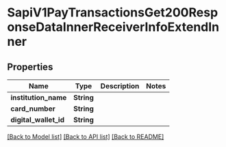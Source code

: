 # SapiV1PayTransactionsGet200ResponseDataInnerReceiverInfoExtendInner

## Properties

Name | Type | Description | Notes
------------ | ------------- | ------------- | -------------
**institution_name** | **String** |  | 
**card_number** | **String** |  | 
**digital_wallet_id** | **String** |  | 

[[Back to Model list]](../README.md#documentation-for-models) [[Back to API list]](../README.md#documentation-for-api-endpoints) [[Back to README]](../README.md)



